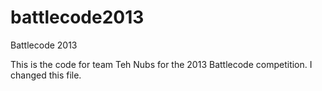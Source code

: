 battlecode2013
==============

Battlecode 2013

This is the code for team Teh Nubs for the 2013 Battlecode competition. I changed this file.
